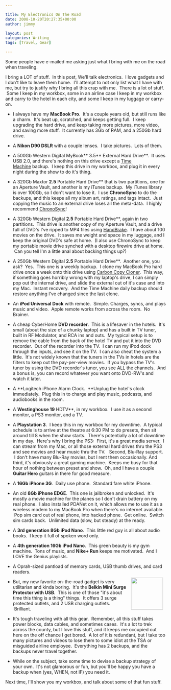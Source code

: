 ```yaml
---

title: My Electronics On The Road
date: 2008-10-20T20:27:35+00:00
author: jimmy

layout: post
categories: Writing
tags: [Travel, Gear]

---
```


  Some people have e-mailed me asking just what I bring with me on the road when traveling.   
  
I bring a LOT of stuff.  In this post, We'll talk electronics.  I love gadgets and I don't like to leave them home.  I'll attempt to not only list what I have with me, but try to justify why I bring all this crap with me.  There is a lot of stuff.  Some I keep in my workbox, some in an airline case I keep in my workbox and carry to the hotel in each city, and some I keep in my luggage or carry-on.  
  
 - I always have my **MacBook Pro**.  It's a couple years old, but still runs like a charm.  It's beat up, scratched, and keeps getting full.  I keep upgrading the hard drive, and keep taking more pictures, more video, and saving more stuff.  It currently has 3Gb of RAM, and a 250Gb hard drive.

 - A **Nikon D90 DSLR** with a couple lenses.  I take pictures.  Lots of them.

 - A 500Gb Western Digital MyBook** 3.5** External Hard Drive**.  It uses USB 2.0, and there's nothing on this drive except a <a href="http://www.apple.com/macosx/features/timemachine.html" target="_blank">Time Machine</a> backup.  I keep this drive in my workbox, and plug it in every night during the show to do it's thing.

 - A 320Gb Maxtor **2.5** Portable Hard Drive** that is two partitions, one for an Aperture Vault, and another is my iTunes backup.  My iTunes library is over 100Gb, so I don't want to lose it.  I use **ChronoSync** to do the backups, and this keeps all my album art, ratings, and tags intact.  Just copying the music to an external drive loses all the meta-data.  I highly recommend <a href="http://www.econtechnologies.com/site/Pages/ChronoSync/chrono_overview.html" target="_blank">ChronoSync</a>!
 
 - A 320Gb Western Digital **2.5** Portable Hard Drive**, again in two partitions.  This drive is another copy of my Aperture Vault, and a drive full of DVD's I've ripped to MP4 files using <a href="http://handbrake.fr/" target="_blank">HandBrake</a>.  I have about 100 movies on the drive.  It saves me weight and space in my luggage, and I keep the original DVD's safe at home.  (I also use ChronoSync to keep my portable movie drive synched with a desktop firewire drive at home.  Can you tell I'm a little anal about backing things up?)
 
 - A 250Gb Western Digital **2.5** Portable Hard Drive**.  Another one, you ask?  Yes.  This one is a weekly backup.  I clone my MacBook Pro hard drive once a week onto this drive using <a href="http://www.bombich.com/software/ccc.html" target="_blank">Carbon Copy Cloner</a>.  This way, if something goes horribly wrong with my laptop's drive, I can simply pop out the internal drive, and slide the external out of it's case and into my Mac.  Instant recovery.  And the Time Machine daily backup should restore anything I've changed since the last clone.

 - An **iPod Universal Dock** with remote.  Simple. Charges, syncs, and plays music and video.  Apple remote works from across the room.  No Brainer.

 - A cheap CyberHome **DVD recorder**.  This is a lifesaver in the hotels.  It's small (about the size of a chunky laptop) and has a built in TV tuner, built in RF Modulator, and RCA ins and outs.  My typical setup is to remove the cable from the back of the hotel TV and put it into the DVD recorder.  Out of the recorder into the TV.  I can run my iPod dock through the inputs, and see it on the TV.  I can also cheat the system a little.  It's not widely known that the tuners in the TVs in hotels are the filters to keep out the pay-per-view movies.  If you bypass the TV's tuner by using the DVD recorder's tuner, you see ALL the channels.  And a bonus is, you can record whatever you want onto DVD-RW's and watch it later.

 - A **Logitech iPhone Alarm Clock.  **Unplug the hotel's clock immediately.  Plug this in to charge and play music, podcasts, and audiobooks in the room.

 - A **Westinghouse 19** HDTV**, in my workbox.  I use it as a second monitor, a PS3 monitor, and a TV.
 
 - A **Playstation 3**.  I keep this in my workbox for my downtime.  A typical schedule is to arrive at the theatre at 6:30 PM to do presets, then sit around till 8 when the show starts.  There's potentially a lot of downtime in my day.  Here's why I bring the PS3:  First, it's a great media server.  I can stream from my Mac, or all those external hard drives thru the PS3 and see movies and hear music thru the TV.   Second, Blu-Ray support.  I don't have many Blu-Ray movies, but I rent them occasionally. And third, it's obviously a great gaming machine.  Keeps me busy for that hour of nothing between preset and show.  Oh, and I have a couple **Guitar Hero** guitars in there for good measure.

 - A **16Gb iPhone 3G**.  Daily use phone.  Standard fare white iPhone.

 - An old **8Gb iPhone EDGE**.  This one is jailbroken and unlocked.  It's mostly a movie machine for the planes so I don't drain battery on my real phone.  I also installed PDANet on it, which allows me to use it as a wireless modem to my MacBook Pro when there's no internet available.  Pop sim card out of real phone, into hacked phone.  Get online.  Switch sim cards back.  Unlimited data (slow, but steady) at the ready.

 - A **3rd generation 8Gb iPod Nano**.  This little red guy is all about audio books.  I keep it full of spoken word only.  

 - A **4th generation 16Gb iPod Nano**.  This green beauty is my gym machine.  Tons of music, and **Nike+ Run** keeps me motivated.  And I LOVE the Genius playlists.

 - A Oprah-sized pantload of memory cards, USB thumb drives, and card readers.<br /><img class="alignright" style="float: right; border: 0; margin: 10px;" src="http://catalog.belkin.com/images/product/BZ103050-TVL/STD1_BZ103050-TVL.jpg" alt="" width="100" height="100" />

 - But, my new favorite on-the-road gadget is very utilitarian and kinda boring.  It's the **Belkin Mini Surge Protector with USB**.  This is one of those "it's about time this thing is a thing" things.  It offers 3 surge protected outlets, and 2 USB charging outlets.  Brilliant.

 - It's tough traveling with all this gear.  Remember, all this stuff takes power blocks, data cables, and sometimes cases.  It's a lot to trek across the county, but I love this stuff, and it keeps me occupied out here on the off chance I get bored.  A lot of it is redundant, but I take too many pictures and videos to lose them to some idiot at the TSA or misguided airline employee.  Everything has 2 backups, and the backups never travel together.

 - While on the subject, take some time to devise a backup strategy of your own.  It's not glamorous or fun, but you'll be happy you have a backup when (yes, WHEN, not IF) you need it.


Next time, I'll show you my workbox, and talk about some of that fun stuff.
                                                  
                                        